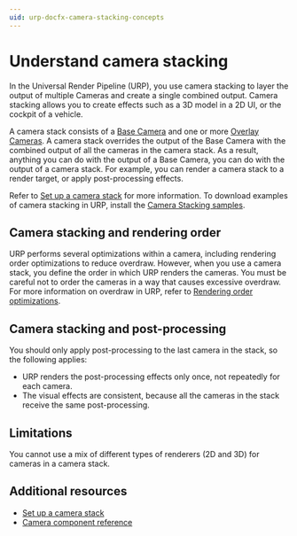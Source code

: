 ```yaml
---
uid: urp-docfx-camera-stacking-concepts
---
```

# Understand camera stacking

In the Universal Render Pipeline (URP), you use camera stacking to layer the output of multiple Cameras and create a single combined output. Camera stacking allows you to create effects such as a 3D model in a 2D UI, or the cockpit of a vehicle.

A camera stack consists of a [Base Camera](../camera-types-and-render-type.md#base-camera) and one or more [Overlay Cameras](../camera-types-and-render-type.md#overlay-camera). A camera stack overrides the output of the Base Camera with the combined output of all the cameras in the camera stack. As a result, anything you can do with the output of a Base Camera, you can do with the output of a camera stack. For example, you can render a camera stack to a render target, or apply post-processing effects.

Refer to [Set up a camera stack](../camera-stacking.md) for more information. To download examples of camera stacking in URP, install the [Camera Stacking samples](../package-sample-urp-package-samples.md#camera-stacking).

## Camera stacking and rendering order

URP performs several optimizations within a camera, including rendering order optimizations to reduce overdraw. However, when you use a camera stack, you define the order in which URP renders the cameras. You must be careful not to order the cameras in a way that causes excessive overdraw. For more information on overdraw in URP, refer to [Rendering order optimizations](../cameras-advanced.md#rendering-order-optimizations).

## Camera stacking and post-processing

You should only apply post-processing to the last camera in the stack, so the following applies:

* URP renders the post-processing effects only once, not repeatedly for each camera.
* The visual effects are consistent, because all the cameras in the stack receive the same post-processing.

## Limitations

You cannot use a mix of different types of renderers (2D and 3D) for cameras in a camera stack.

## Additional resources

* [Set up a camera stack](../camera-stacking.md)
* [Camera component reference](../camera-component-reference.md)
